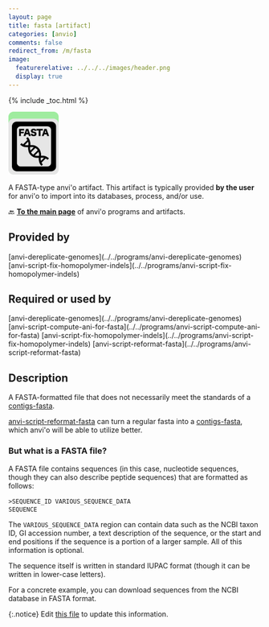 ```yaml
---
layout: page
title: fasta [artifact]
categories: [anvio]
comments: false
redirect_from: /m/fasta
image:
  featurerelative: ../../../images/header.png
  display: true
---
```



{% include _toc.html %}


<img src="../../images/icons/FASTA.png" alt="FASTA" style="width:100px; border:none" />

A FASTA-type anvi'o artifact. This artifact is typically provided **by the user** for anvi'o to import into its databases, process, and/or use.

🔙 **[To the main page](../../)** of anvi'o programs and artifacts.

## Provided by


<p style="text-align: left" markdown="1"><span class="artifact-p">[anvi-dereplicate-genomes](../../programs/anvi-dereplicate-genomes)</span> <span class="artifact-p">[anvi-script-fix-homopolymer-indels](../../programs/anvi-script-fix-homopolymer-indels)</span></p>


## Required or used by


<p style="text-align: left" markdown="1"><span class="artifact-r">[anvi-dereplicate-genomes](../../programs/anvi-dereplicate-genomes)</span> <span class="artifact-r">[anvi-script-compute-ani-for-fasta](../../programs/anvi-script-compute-ani-for-fasta)</span> <span class="artifact-r">[anvi-script-fix-homopolymer-indels](../../programs/anvi-script-fix-homopolymer-indels)</span> <span class="artifact-r">[anvi-script-reformat-fasta](../../programs/anvi-script-reformat-fasta)</span></p>


## Description

A FASTA-formatted file that does not necessarily meet the standards of a <span class="artifact-n">[contigs-fasta](/software/anvio/help/main/artifacts/contigs-fasta)</span>.

<span class="artifact-n">[anvi-script-reformat-fasta](/software/anvio/help/main/programs/anvi-script-reformat-fasta)</span> can turn a regular fasta into a <span class="artifact-n">[contigs-fasta](/software/anvio/help/main/artifacts/contigs-fasta)</span>, which anvi'o will be able to utilize better.

### But what is a FASTA file? 

A FASTA file contains sequences (in this case, nucleotide sequences, though they can also describe peptide sequences) that are formatted as follows: 

    >SEQUENCE_ID VARIOUS_SEQUENCE_DATA
    SEQUENCE
    
The `VARIOUS_SEQUENCE_DATA` region can contain data such as the NCBI taxon ID, GI accession number, a text description of the sequence, or the start and end positions if the sequence is a portion of a larger sample. All of this information is optional. 

The sequence itself is written in standard IUPAC format (though it can be written in lower-case letters).  

For a concrete example, you can download sequences from the NCBI database in FASTA format. 


{:.notice}
Edit [this file](https://github.com/merenlab/anvio/tree/master/anvio/docs/artifacts/fasta.md) to update this information.


